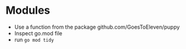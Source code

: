 # Modules

- Use a function from the package github.com/GoesToEleven/puppy
- Inspect go.mod file
- run `go mod tidy`